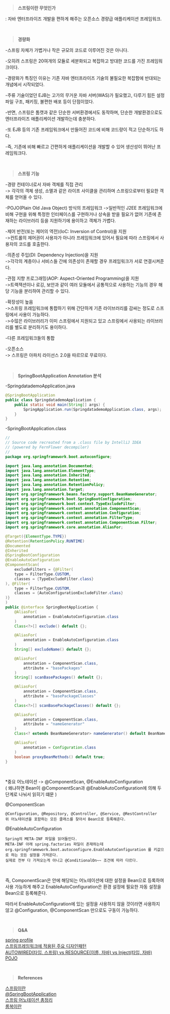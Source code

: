 
>**스프링이란 무엇인가**  

: 자바 엔터프라이즈 개발을 편하게 해주는 오픈소스 경량급 애플리케이션 프레임워크.  

<br/>

>**경량화**  

-스프링 자체가 가볍거나 작은 규모의 코드로 이루어진 것은 아니다.  

-오히려 스프링은 20여개의 모듈로 세분화되고 복잡하고 방대한 코드를 가진 프레임워크이다.  

-경량화가 특징인 이유는 기존 자바 엔터프라이즈 기술의 불필요한 복잡함에 반대되는 개념에서 시작되었다.  

-주류 기술이었던 EJB는 고가의 무거운 자바 서버(WAS)가 필요했고, 다루기 힘든 설정파일 구조, 패키징, 불편한 배포 등이 단점이었다.  

-반면, 스프링은 톰캣과 같은 단순한 서버환경에서도 동작하며, 단순한 개발환경으로도 엔터프라이즈 애플리케이션 개발하는데 충분하다.  

-또 EJB 등의 기존 프레임워크에서 만들어진 코드에 비해 코드량이 적고 단순하기도 하다.  

-즉, 기존에 비해 빠르고 간편하게 애플리케이션을 개발할 수 있어 생산성이 뛰어난 프레임워크다.  

<br/>

>**스프링 기능**  

-경량 컨테이너로서 자바 객체를 직접 관리  
-> 각각의 객체 생성, 소멸과 같은 라이프 사이클을 관리하며 스프링으로부터 필요한 객체를 얻어올 수 있다.  

-POJO(Plain Old Java Object) 방식의 프레임워크
->일반적인 J2EE 프레임워크에 비해 구현을 위해 특정한 인터페이스를 구현하거나 상속을 받을 필요가 없어 기존에 존재하는 라이브러리 등을 지원하기에 용이하고 객체가 가볍다.  

-제어 반전(또는 제어의 역전)(IoC: Inversion of Control)을 지원  
->컨트롤의 제어권이 사용자가 아니라 프레임워크에 있어서 필요에 따라 스프링에서 사용자의 코드를 호출한다.  

-의존성 주입(DI: Dependency Injection)을 지원  
->각각의 계층이나 서비스들 간에 의존성이 존재할 경우 프레임워크가 서로 연결시켜준다.  

-관점 지향 프로그래밍(AOP: Aspect-Oriented Programming)을 지원  
->트랙잭션이나 로깅, 보안과 같이 여러 모듈에서 공통적으로 사용하는 기능의 경우 해당 기능을 분리하여 관리할 수 있다.  

-확장성이 높음  
->스프링 프레임워크에 통합하기 위해 간단하게 기존 라이브러리를 감싸는 정도로 스프링에서 사용이 가능하다.  
->수많은 라이브러리가 이미 스프링에서 지원되고 있고 스프링에서 사용되는 라이브러리를 별도로 분리하기도 용이하다.  

-다른 프레임워크들의 통합  

-오픈소스  
-> 스프링은 아파치 라이선스 2.0을 따르므로 무료이다.  

<br/>

>**SpringBootApplication Annotation 분석**  

-SpringdatademoApplication.java  
```java
@SpringBootApplication
public class SpringdatademoApplication {
    public static void main(String[] args) {
        SpringApplication.run(SpringdatademoApplication.class, args);
    }
}
```

-SpringBootApplication.class  
```java
//
// Source code recreated from a .class file by IntelliJ IDEA
// (powered by FernFlower decompiler)
//
package org.springframework.boot.autoconfigure;

import java.lang.annotation.Documented;
import java.lang.annotation.ElementType;
import java.lang.annotation.Inherited;
import java.lang.annotation.Retention;
import java.lang.annotation.RetentionPolicy;
import java.lang.annotation.Target;
import org.springframework.beans.factory.support.BeanNameGenerator;
import org.springframework.boot.SpringBootConfiguration;
import org.springframework.boot.context.TypeExcludeFilter;
import org.springframework.context.annotation.ComponentScan;
import org.springframework.context.annotation.Configuration;
import org.springframework.context.annotation.FilterType;
import org.springframework.context.annotation.ComponentScan.Filter;
import org.springframework.core.annotation.AliasFor;

@Target({ElementType.TYPE})
@Retention(RetentionPolicy.RUNTIME)
@Documented
@Inherited
@SpringBootConfiguration
@EnableAutoConfiguration
@ComponentScan(
    excludeFilters = {@Filter(
    type = FilterType.CUSTOM,
    classes = {TypeExcludeFilter.class}
), @Filter(
    type = FilterType.CUSTOM,
    classes = {AutoConfigurationExcludeFilter.class}
)}
)
public @interface SpringBootApplication {
    @AliasFor(
        annotation = EnableAutoConfiguration.class
    )
    Class<?>[] exclude() default {};

    @AliasFor(
        annotation = EnableAutoConfiguration.class
    )
    String[] excludeName() default {};

    @AliasFor(
        annotation = ComponentScan.class,
        attribute = "basePackages"
    )
    String[] scanBasePackages() default {};

    @AliasFor(
        annotation = ComponentScan.class,
        attribute = "basePackageClasses"
    )
    Class<?>[] scanBasePackageClasses() default {};

    @AliasFor(
        annotation = ComponentScan.class,
        attribute = "nameGenerator"
    )
    Class<? extends BeanNameGenerator> nameGenerator() default BeanNameGenerator.class;

    @AliasFor(
        annotation = Configuration.class
    )
    boolean proxyBeanMethods() default true;
}

```

<br/>

*중요 어노테이션 -> @ComponentScan, @EnableAutoConfiguration  
( 왜냐하면 Bean이 @ComponentScan과 @EnableAutoConfiguration에 의해 두 단계로 나눠서 읽히기 떄문 )  


@ComponentScan
```
@Configuration, @Repository, @Controller, @Service, @RestController
위 어노테이션을 포함하는 모든 클래스를 찾아서 Bean으로 등록해준다.
```

@EnableAutoConfiguration
```
Spring의 META-INF 파일을 읽어들인다.
META-INF 아래 spring.factories 파일이 존재하는데 org.springframework.boot.autoconfigure.EnableAutoConfiguration 를 키값으로 하는 모든 설정을 가져온다.
실제로 전부 다 가져오는게 아니고 @ConditionalOn~~ 조건에 따라 다르다.
```

<br/>

즉, ComponentScan은 안에 해당되는 어노테이션에 대한 설정을 Bean으로 등록하여 사용 가능하게 해주고 EnableAutoConfiguration은 환경 설정에 필요한 자동 설정을 Bean으로 등록해준다.  

따라서 EnableAutoConfiguration에 있는 설정을 사용하지 않을 것이라면 사용하지 않고 @Configuration, @ComponentScan 만으로도 구동이 가능하다.  


<br/>


>**Q&A**  

[spring profile](https://bepoz-study-diary.tistory.com/371)  
[스프링프레임워크에 적용된 주요 디자인패턴](https://yomyom0824.tistory.com/85)  
[AUTOWIRED(타입, 스프링) vs RESOURCE(이름, 자바) vs Inject(타입, 자바)](https://velog.io/@sungmo738/Resource-Autowired-Inject-%EC%B0%A8%EC%9D%B4)  
[POJO](https://siyoon210.tistory.com/120)  

<br/>

>**References**  

[스프링이란](https://hoonmaro.tistory.com/32)  
[@SpringBootApplication](https://n1tjrgns.tistory.com/231)  
[스프링 어노테이션 총정리](https://velog.io/@gillog/Spring-Annotation-%EC%A0%95%EB%A6%AC)  
[롬복이란](https://bcp0109.tistory.com/224)  
